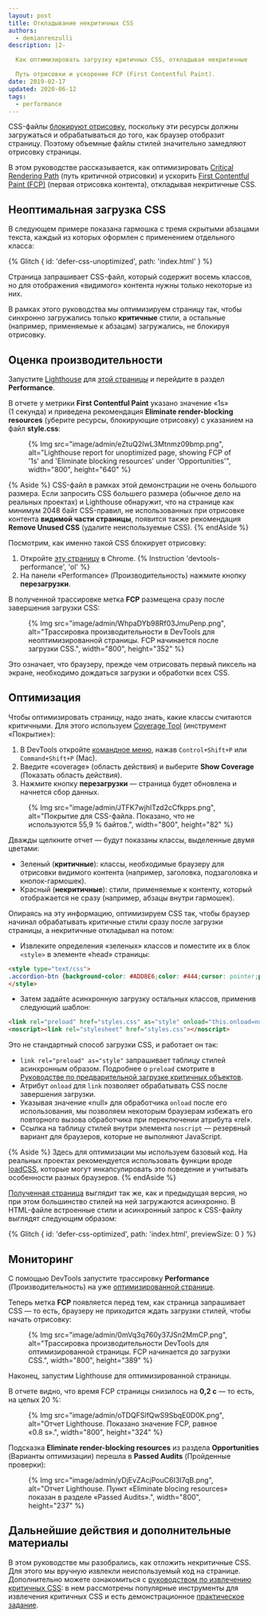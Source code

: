 ```yaml
---
layout: post
title: Откладывание некритичных CSS
authors:
  - demianrenzulli
description: |2-

  Как оптимизировать загрузку критичных CSS, откладывая некритичные

  Путь отрисовки и ускорение FCP (First Contentful Paint).
date: 2019-02-17
updated: 2020-06-12
tags:
  - performance
---
```


CSS-файлы [блокируют отрисовку](https://developers.google.com/web/tools/lighthouse/audits/blocking-resources), поскольку эти ресурсы должны загружаться и обрабатываться до того, как браузер отобразит страницу. Поэтому объемные файлы стилей значительно замедляют отрисовку страницы.

В этом руководстве рассказывается, как оптимизировать [Critical Rendering Path](https://developers.google.com/web/fundamentals/performance/critical-rendering-path/) (путь критичной отрисовки) и ускорить [First Contentful Paint (FCP)](/fcp/) (первая отрисовка контента), откладывая некритичные CSS.

## Неоптимальная загрузка CSS

В следующем примере показана гармошка с тремя скрытыми абзацами текста, каждый из которых оформлен с применением отдельного класса:

{% Glitch { id: 'defer-css-unoptimized', path: 'index.html' } %}

Страница запрашивает CSS-файл, который содержит восемь классов, но для отображения «видимого» контента нужны только некоторые из них.

В рамках этого руководства мы оптимизируем страницу так, чтобы синхронно загружались только **критичные** стили, а остальные (например, применяемые к абзацам) загружались, не блокируя отрисовку.

## Оценка производительности

Запустите [Lighthouse](/discover-performance-opportunities-with-lighthouse/#run-lighthouse-from-chrome-devtools) для [этой страницы](https://defer-css-unoptimized.glitch.me/) и перейдите в раздел **Performance**.

В отчете у метрики **First Contentful Paint** указано значение «1s» (1 секунда) и приведена рекомендация **Eliminate render-blocking resources** (уберите ресурсы, блокирующие отрисовку) с указанием на файл **style.css**:

<figure>   {% Img src="image/admin/eZtuQ2IwL3Mtnmz09bmp.png", alt="Lighthouse report for unoptimized page, showing FCP of '1s' and 'Eliminate blocking resources' under 'Opportunities'", width="800", height="640" %}</figure>

{% Aside %} CSS-файл в рамках этой демонстрации не очень большого размера. Если запросить CSS большего размера (обычное дело на реальных проектах) и Lighthouse обнаружит, что на странице как минимум 2048 байт CSS-правил, не использованных при отрисовке контента **видимой части страницы**, появится также рекомендация **Remove Unused CSS** (удалите неиспользуемые CSS). {% endAside %}

Посмотрим, как именно такой CSS блокирует отрисовку:

1. Откройте [эту страницу](https://defer-css-unoptimized.glitch.me/) в Chrome. {% Instruction 'devtools-performance', 'ol' %}
2. На панели «Performance» (Производительность) нажмите кнопку **перезагрузки**.

В полученной трассировке метка **FCP** размещена сразу после завершения загрузки CSS:

<figure>{% Img src="image/admin/WhpaDYb98Rf03JmuPenp.png", alt="Трассировка производительности в DevTools для неоптимизированной страницы. FCP начинается после загрузки CSS.", width="800", height="352" %}</figure>

Это означает, что браузеру, прежде чем отрисовать первый пиксель на экране, необходимо дождаться загрузки и обработки всех CSS.

## Оптимизация

Чтобы оптимизировать страницу, надо знать, какие классы считаются критичными. Для этого используем [Coverage Tool](https://developer.chrome.com/docs/devtools/css/reference/#coverage) (инструмент «Покрытие»):

1. В DevTools откройте [командное меню](https://developer.chrome.com/docs/devtools/command-menu/), нажав `Control+Shift+P` или `Command+Shift+P` (Mac).
2. Введите «coverage» (область действия) и выберите **Show Coverage** (Показать область действия).
3. Нажмите кнопку **перезагрузки** — страница будет обновлена и начнется сбор данных.

<figure>   {% Img src="image/admin/JTFK7wjhlTzd2cCfkpps.png", alt="Покрытие для CSS-файла. Показано, что не используются 55,9 % байтов.", width="800", height="82" %}</figure>

Дважды щелкните отчет — будут показаны классы, выделенные двумя цветами:

- Зеленый (**критичные**): классы, необходимые браузеру для отрисовки видимого контента (например, заголовка, подзаголовка и кнопок-гармошек).
- Красный (**некритичные**): стили, применяемые к контенту, который отображается не сразу (например, абзацы внутри гармошек).

Опираясь на эту информацию, оптимизируем CSS так, чтобы браузер начинал обрабатывать критичные стили сразу после загрузки страницы, а некритичные откладывал на потом:

- Извлеките определения «зеленых» классов и поместите их в блок `<style>` в элементе «head» страницы:

```html
<style type="text/css">
.accordion-btn {background-color: #ADD8E6;color: #444;cursor: pointer;padding: 18px;width: 100%;border: none;text-align: left;outline: none;font-size: 15px;transition: 0.4s;}.container {padding: 0 18px;display: none;background-color: white;overflow: hidden;}h1 {word-spacing: 5px;color: blue;font-weight: bold;text-align: center;}
</style>
```

- Затем задайте асинхронную загрузку остальных классов, применив следующий шаблон:

```html
<link rel="preload" href="styles.css" as="style" onload="this.onload=null;this.rel='stylesheet'">
<noscript><link rel="stylesheet" href="styles.css"></noscript>
```

Это не стандартный способ загрузки CSS, и работает он так:

- `link rel="preload" as="style"` запрашивает таблицу стилей асинхронным образом. Подробнее о `preload` смотрите в [Руководстве по предварительной загрузке критичных объектов](/preload-critical-assets).
- Атрибут `onload` для `link` позволяет обрабатывать CSS после завершения загрузки.
- Указывая значение «null» для обработчика <code>onload</code> после его использования, мы позволяем некоторым браузерам избежать его повторного вызова обработчика при переключении атрибута «rel».
- Ссылка на таблицу стилей внутри элемента `noscript` — резервный вариант для браузеров, которые не выполняют JavaScript.

{% Aside %} Здесь для оптимизации мы используем базовый код. На реальных проектах рекомендуется использовать функции вроде [loadCSS](https://github.com/filamentgroup/loadCSS/blob/master/README.md), которые могут инкапсулировать это поведение и учитывать особенности разных браузеров. {% endAside %}

[Полученная страница](https://defer-css-optimized.glitch.me/) выглядит так же, как и предыдущая версия, но при этом большинство стилей на ней загружаются асинхронно. В HTML-файле встроенные стили и асинхронный запрос к CSS-файлу выглядят следующим образом:

<!-- Copy and Paste Me -->

{% Glitch { id: 'defer-css-optimized', path: 'index.html', previewSize: 0 } %}

## Мониторинг

С помощью DevTools запустите трассировку **Performance** (Производительность) на уже [оптимизированной странице](https://defer-css-optimized.glitch.me/).

Теперь метка **FCP** появляется перед тем, как страница запрашивает CSS — то есть, браузеру не приходится ждать загрузки стилей, чтобы начать отрисовку:

<figure>   {% Img src="image/admin/0mVq3q760y37JSn2MmCP.png", alt="Трассировка производительности DevTools для оптимизированной страницы. FCP начинается до загрузки CSS.", width="800", height="389" %}</figure>

Наконец, запустим Lighthouse для оптимизированной страницы.

В отчете видно, что время FCP страницы снизилось на **0,2 с** — то есть, на целых 20 %:

<figure>   {% Img src="image/admin/oTDQFSlfQwS9SbqE0D0K.png", alt="Отчет Lighthouse. Показано значение FCP, равное «0.8 s».", width="800", height="324" %}</figure>

Подсказка **Eliminate render-blocking resources** из раздела **Opportunities** (Варианты оптимизации) перешла в **Passed Audits** (Пройденные проверки):

<figure>   {% Img src="image/admin/yDjEvZAcjPouC6I3I7qB.png", alt="Отчет Lighthouse. Пункт «Eliminate blocing resources» показан в разделе «Passed Audits».", width="800", height="237" %}</figure>

## Дальнейшие действия и дополнительные материалы

В этом руководстве мы разобрались, как отложить некритичные CSS. Для этого мы вручную извлекли неиспользуемый код на странице. Дополнительно можете ознакомиться с [руководством по извлечению критичных CSS](/extract-critical-css/): в нем рассмотрены популярные инструменты для извлечения критичных CSS и есть демонстрационное [практическое задание](/codelab-extract-and-inline-critical-css/).
